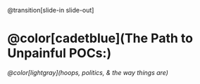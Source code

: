 @transition[slide-in slide-out]
# @color[cadetblue](The Path to Unpainful POCs:)
_@color[lightgray](hoops, politics, & the way things are)_
